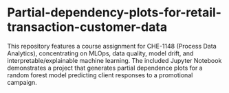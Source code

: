 # Partial-dependency-plots-for-retail-transaction-customer-data
This repository features a course assignment for CHE-1148 (Process Data Analytics), concentrating on MLOps, data quality, model drift, and interpretable/explainable machine learning. The included Jupyter Notebook demonstrates a project that generates partial dependence plots for a random forest model predicting client responses to a promotional campaign.
